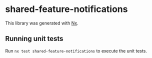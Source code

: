 # shared-feature-notifications

This library was generated with [Nx](https://nx.dev).

## Running unit tests

Run `nx test shared-feature-notifications` to execute the unit tests.
